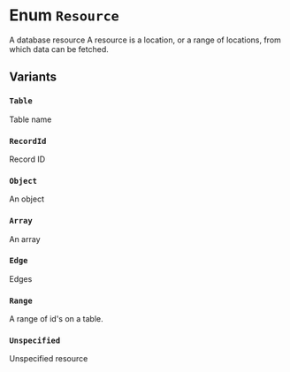 # Enum `Resource`

A database resource
A resource is a location, or a range of locations, from which data can be fetched.

## Variants

### `Table`

Table name

### `RecordId`

Record ID

### `Object`

An object

### `Array`

An array

### `Edge`

Edges

### `Range`

A range of id's on a table.

### `Unspecified`

Unspecified resource

